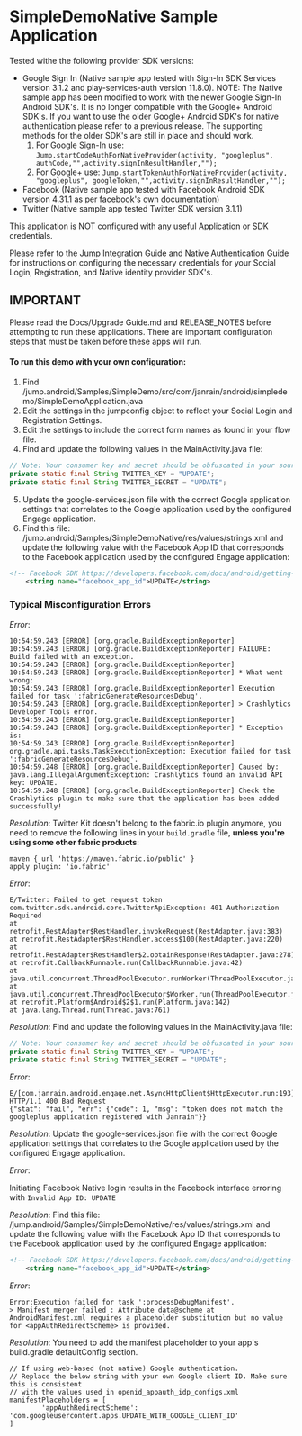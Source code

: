 # SimpleDemoNative Sample Application

Tested withe the following provider SDK versions:

* Google Sign In (Native sample app tested with Sign-In SDK Services version 3.1.2 and play-services-auth version 11.8.0).  NOTE: The Native sample app has been modified to work with the newer Google Sign-In Android SDK's.  It is no longer compatible with the Google+ Android SDK's.  If you want to use the older Google+ Android SDK's for native authentication please refer to a previous release.  The supporting methods for the older SDK's are still in place and should work.
  1. For Google Sign-In use: `Jump.startCodeAuthForNativeProvider(activity, "googleplus", authCode,"",activity.signInResultHandler,"");`
  1. For Google+ use: `Jump.startTokenAuthForNativeProvider(activity, "googleplus", googleToken,"",activity.signInResultHandler,"");`
* Facebook (Native sample app tested with Facebook Android SDK version 4.31.1 as per facebook's own documentation)
* Twitter (Native sample app tested Twitter SDK version 3.1.1)

This application is NOT configured with any useful Application or SDK credentials.

Please refer to the Jump Integration Guide and Native Authentication Guide for instructions on configuring the necessary credentials for your Social Login, Registration, and Native identity provider SDK's.

## IMPORTANT
Please read the Docs/Upgrade Guide.md and RELEASE_NOTES before attempting to run these applications.  There are important configuration steps that must be taken before these apps will run.

#### To run this demo with your own configuration:

1. Find /jump.android/Samples/SimpleDemo/src/com/janrain/android/simpledemo/SimpleDemoApplication.java
2. Edit the settings in the jumpconfig object to reflect your Social Login and Registration Settings.
3. Edit the settings to include the correct form names as found in your flow file.
4.  Find and update the following values in the MainActivity.java file:
```java
// Note: Your consumer key and secret should be obfuscated in your source code before shipping.
private static final String TWITTER_KEY = "UPDATE";
private static final String TWITTER_SECRET = "UPDATE";
```
5. Update the google-services.json file with the correct Google application settings that correlates to the Google application used by the configured Engage application.
6. Find this file: /jump.android/Samples/SimpleDemoNative/res/values/strings.xml and update the following value with the Facebook App ID that corresponds to the Facebook application used by the configured Engage application:
```xml
<!-- Facebook SDK https://developers.facebook.com/docs/android/getting-started -->
    <string name="facebook_app_id">UPDATE</string>
```


### Typical Misconfiguration Errors

*Error*:
```
10:54:59.243 [ERROR] [org.gradle.BuildExceptionReporter]
10:54:59.243 [ERROR] [org.gradle.BuildExceptionReporter] FAILURE: Build failed with an exception.
10:54:59.243 [ERROR] [org.gradle.BuildExceptionReporter]
10:54:59.243 [ERROR] [org.gradle.BuildExceptionReporter] * What went wrong:
10:54:59.243 [ERROR] [org.gradle.BuildExceptionReporter] Execution failed for task ':fabricGenerateResourcesDebug'.
10:54:59.243 [ERROR] [org.gradle.BuildExceptionReporter] > Crashlytics Developer Tools error.
10:54:59.243 [ERROR] [org.gradle.BuildExceptionReporter]
10:54:59.243 [ERROR] [org.gradle.BuildExceptionReporter] * Exception is:
10:54:59.243 [ERROR] [org.gradle.BuildExceptionReporter] org.gradle.api.tasks.TaskExecutionException: Execution failed for task ':fabricGenerateResourcesDebug'.
10:54:59.248 [ERROR] [org.gradle.BuildExceptionReporter] Caused by: java.lang.IllegalArgumentException: Crashlytics found an invalid API key: UPDATE.
10:54:59.248 [ERROR] [org.gradle.BuildExceptionReporter] Check the Crashlytics plugin to make sure that the application has been added successfully!
```

*Resolution*: Twitter Kit doesn't belong to the fabric.io plugin anymore, you need to remove the following lines in your `build.gradle` file, **unless you're using some other fabric products**:
```
maven { url 'https://maven.fabric.io/public' }
apply plugin: 'io.fabric'
```

*Error*:
```
E/Twitter: Failed to get request token
com.twitter.sdk.android.core.TwitterApiException: 401 Authorization Required
at retrofit.RestAdapter$RestHandler.invokeRequest(RestAdapter.java:383)
at retrofit.RestAdapter$RestHandler.access$100(RestAdapter.java:220)
at retrofit.RestAdapter$RestHandler$2.obtainResponse(RestAdapter.java:278)
at retrofit.CallbackRunnable.run(CallbackRunnable.java:42)
at java.util.concurrent.ThreadPoolExecutor.runWorker(ThreadPoolExecutor.java:1133)
at java.util.concurrent.ThreadPoolExecutor$Worker.run(ThreadPoolExecutor.java:607)
at retrofit.Platform$Android$2$1.run(Platform.java:142)
at java.lang.Thread.run(Thread.java:761)
```

*Resolution*: Find and update the following values in the MainActivity.java file:
```java
// Note: Your consumer key and secret should be obfuscated in your source code before shipping.
private static final String TWITTER_KEY = "UPDATE";
private static final String TWITTER_SECRET = "UPDATE";
```

*Error*:

```
E/[com.janrain.android.engage.net.AsyncHttpClient$HttpExecutor.run:193]: HTTP/1.1 400 Bad Request
{"stat": "fail", "err": {"code": 1, "msg": "token does not match the googleplus application registered with Janrain"}}
```

*Resolution*: Update the google-services.json file with the correct Google application settings that correlates to the Google application used by the configured Engage application.

*Error*:

Initiating Facebook Native login results in the Facebook interface erroring with `Invalid App ID: UPDATE`

*Resolution*:  Find this file: /jump.android/Samples/SimpleDemoNative/res/values/strings.xml and update the following value with the Facebook App ID that corresponds to the Facebook application used by the configured Engage application:
```xml
<!-- Facebook SDK https://developers.facebook.com/docs/android/getting-started -->
    <string name="facebook_app_id">UPDATE</string>
```

*Error*:

```
Error:Execution failed for task ':processDebugManifest'.
> Manifest merger failed : Attribute data@scheme at AndroidManifest.xml requires a placeholder substitution but no value for <appAuthRedirectScheme> is provided.
```

*Resolution*: You need to add the manifest placeholder to your app's build.gradle defaultConfig section.

    // If using web-based (not native) Google authentication.
    // Replace the below string with your own Google client ID. Make sure this is consistent
    // with the values used in openid_appauth_idp_configs.xml
    manifestPlaceholders = [
            'appAuthRedirectScheme': 'com.googleusercontent.apps.UPDATE_WITH_GOOGLE_CLIENT_ID'
    ]

